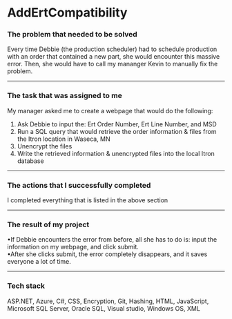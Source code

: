 # AddErtCompatibility

### The problem that needed to be solved
Every time Debbie (the production scheduler) had to schedule production with an order that contained a new part, she would encounter this massive error. Then, she would have to call my mananger Kevin to manually fix the problem.
__________________________________________________

### The task that was assigned to me
My manager asked me to create a webpage that would do the following:
1. Ask Debbie to input the: Ert Order Number, Ert Line Number, and MSD
2. Run a SQL query that would retrieve the order information & files from the Itron location in Waseca, MN
3. Unencrypt the files
4. Write the retrieved information & unencrypted files into the local Itron database
__________________________________________________

### The actions that I successfully completed
I completed everything that is listed in the above section
__________________________________________________

### The result of my project
•If Debbie encounters the error from before, all she has to do is: input the information on my webpage, and click submit.\
•After she clicks submit, the error completely disappears, and it saves everyone a lot of time.
__________________________________________________

### Tech stack

ASP.NET, Azure, C#, CSS, Encryption, Git, Hashing, HTML, JavaScript, Microsoft SQL Server, Oracle SQL, Visual studio, Windows OS, XML
